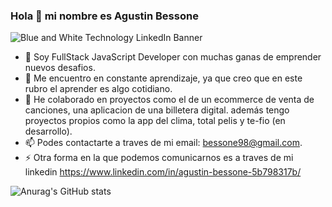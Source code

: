 ### Hola 👋 mi nombre es Agustin Bessone
![Blue and White Technology LinkedIn Banner](https://user-images.githubusercontent.com/72458804/113460301-9cf91080-93ee-11eb-9d20-2aef0e7ce5b8.png)

<!--
**AgustinBessone32/AgustinBessone32** is a ✨ _special_ ✨ repository because its `README.md` (this file) appears on your GitHub profile.

Here are some ideas to get you started:

- 🔭 I’m currently working on ...
- 🌱 I’m currently learning ...
- 👯 I’m looking to collaborate on ...
- 🤔 I’m looking for help with ...
- 💬 Ask me about ...
- 📫 How to reach me: ...
- 😄 Pronouns: ...
- ⚡ Fun fact: ...
-->
- 🌱 Soy FullStack JavaScript Developer con muchas ganas de emprender nuevos desafios.
- 🔭 Me encuentro en constante aprendizaje, ya que creo que en este rubro el aprender es algo cotidiano.
- 👯 He colaborado en proyectos como el de un ecommerce de venta de canciones, una aplicacion de una billetera digital. además tengo proyectos propios como la app del clima, total pelis y te-fio (en desarrollo).
- 📫 Podes contactarte a traves de mi email: bessone98@gmail.com.
- ⚡ Otra forma en la que podemos comunicarnos es a traves de mi linkedin https://www.linkedin.com/in/agustin-bessone-5b798317b/

![Anurag's GitHub stats](https://github-readme-stats.vercel.app/api?username=AgustinBessone32&show_icons=true&theme=dark)
